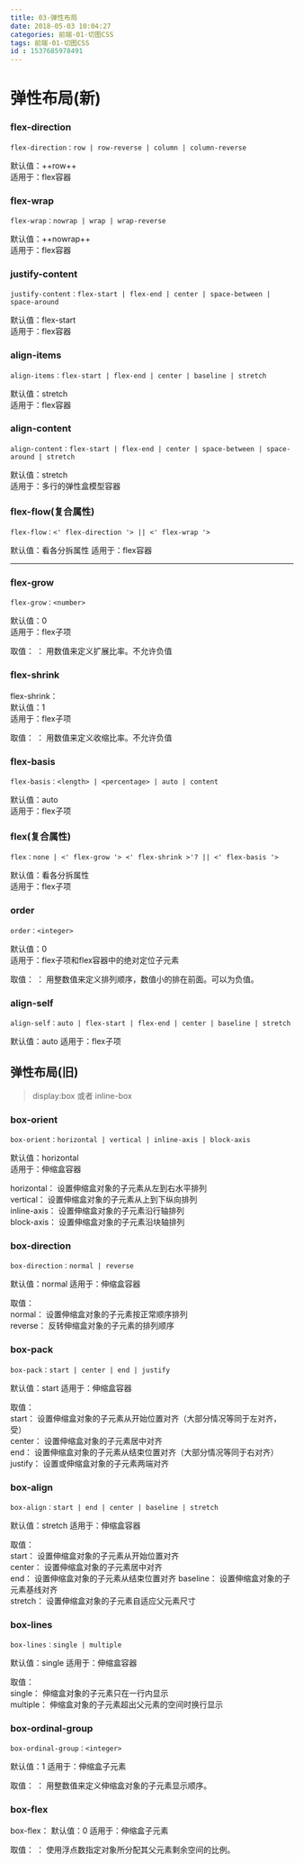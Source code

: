 ```yaml
---
title: 03-弹性布局
date: 2018-05-03 10:04:27
categories: 前端-01-切图CSS
tags: 前端-01-切图CSS
id : 1537685978491
---
```

# 弹性布局(新)
### flex-direction


```
flex-direction：row | row-reverse | column | column-reverse
```

默认值：++row++   
适用于：flex容器  

### flex-wrap

```
flex-wrap：nowrap | wrap | wrap-reverse
```

默认值：++nowrap++  
适用于：flex容器  

### justify-content

```
justify-content：flex-start | flex-end | center | space-between | space-around
```

默认值：flex-start  
适用于：flex容器

### align-items

```
align-items：flex-start | flex-end | center | baseline | stretch
```

默认值：stretch  
适用于：flex容器

### align-content

```
align-content：flex-start | flex-end | center | space-between | space-around | stretch
```

默认值：stretch  
适用于：多行的弹性盒模型容器

### flex-flow(复合属性)

```
flex-flow：<' flex-direction '> || <' flex-wrap '>
```

默认值：看各分拆属性
适用于：flex容器

---

### flex-grow

```
flex-grow：<number>
```

默认值：0  
适用于：flex子项

取值：
<number>：
用数值来定义扩展比率。不允许负值

### flex-shrink
flex-shrink：<number>   
默认值：1  
适用于：flex子项  

取值：
<number>：
用数值来定义收缩比率。不允许负值
### flex-basis

```
flex-basis：<length> | <percentage> | auto | content
```

默认值：auto  
适用于：flex子项
### flex(复合属性)

```
flex：none | <' flex-grow '> <' flex-shrink >'? || <' flex-basis '>
```

默认值：看各分拆属性  
适用于：flex子项

### order

```
order：<integer>
```

默认值：0  
适用于：flex子项和flex容器中的绝对定位子元素

取值：
<integer>：
用整数值来定义排列顺序，数值小的排在前面。可以为负值。

### align-self

```
align-self：auto | flex-start | flex-end | center | baseline | stretch
```

默认值：auto
适用于：flex子项

## 弹性布局(旧)

> display:box 或者 inline-box

### box-orient

```
box-orient：horizontal | vertical | inline-axis | block-axis
```

默认值：horizontal  
适用于：伸缩盒容器

horizontal：
设置伸缩盒对象的子元素从左到右水平排列  
vertical：
设置伸缩盒对象的子元素从上到下纵向排列  
inline-axis：
设置伸缩盒对象的子元素沿行轴排列  
block-axis：
设置伸缩盒对象的子元素沿块轴排列  

### box-direction
```
box-direction：normal | reverse
```

默认值：normal
适用于：伸缩盒容器

取值：  
normal：
设置伸缩盒对象的子元素按正常顺序排列  
reverse：
反转伸缩盒对象的子元素的排列顺序  

### box-pack

```
box-pack：start | center | end | justify
```

默认值：start
适用于：伸缩盒容器

取值：  
start：
设置伸缩盒对象的子元素从开始位置对齐（大部分情况等同于左对齐，受）  
center：
设置伸缩盒对象的子元素居中对齐  
end：
设置伸缩盒对象的子元素从结束位置对齐（大部分情况等同于右对齐）  
justify：
设置或伸缩盒对象的子元素两端对齐  

### box-align

```
box-align：start | end | center | baseline | stretch
```

默认值：stretch
适用于：伸缩盒容器

取值：  
start：
设置伸缩盒对象的子元素从开始位置对齐  
center：
设置伸缩盒对象的子元素居中对齐  
end：
设置伸缩盒对象的子元素从结束位置对齐 
baseline：
设置伸缩盒对象的子元素基线对齐  
stretch：
设置伸缩盒对象的子元素自适应父元素尺寸  

### box-lines

```
box-lines：single | multiple
```

默认值：single
适用于：伸缩盒容器

取值：  
single：
伸缩盒对象的子元素只在一行内显示  
multiple：
伸缩盒对象的子元素超出父元素的空间时换行显示  

### box-ordinal-group

```
box-ordinal-group：<integer>
```

默认值：1
适用于：伸缩盒子元素

取值：
<integer>：
用整数值来定义伸缩盒对象的子元素显示顺序。

### box-flex
box-flex：<number>
默认值：0
适用于：伸缩盒子元素

取值：
<number>：
使用浮点数指定对象所分配其父元素剩余空间的比例。

